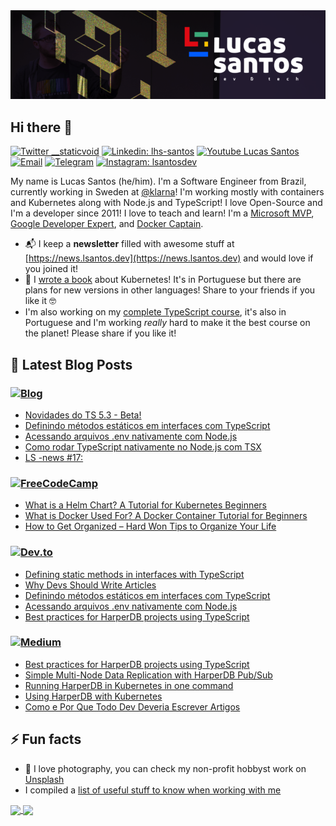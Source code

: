 <img src="https://raw.githubusercontent.com/khaosdoctor/blog-assets/master/images/Screen%20Shot%202021-09-03%20at%2019.26.35.png" />

## Hi there 👋

[![Twitter __staticvoid](https://img.shields.io/badge/-Twitter-1DA1F2?style=for-the-badge&logo=twitter&logoColor=white&link=https://twitter.lsantos.dev)](https://twitter.lsantos.dev)
[![Linkedin: lhs-santos](https://img.shields.io/badge/-LinkedIn-0077B5?style=for-the-badge&logo=linkedin&logoColor=white&link=https://linkedin.lsantos.dev)](https://www.linkedin.lsantos.dev)
[![Youtube Lucas Santos](https://img.shields.io/badge/YouTube-FF0000?style=for-the-badge&logo=youtube&logoColor=white&link=https://youtube.lsantos.dev)](https://youtube.lsantos.dev)
[![Email](https://img.shields.io/badge/-Email-%23333?style=for-the-badge&logo=gmail&logoColor=white)](mailto:hello@lsantos.dev)
[![Telegram](https://img.shields.io/badge/-Telegram-0088CC?style=for-the-badge&logo=telegram&logoColor=white)](https://telegram.lsantos.dev)
[![Instagram: lsantosdev](https://img.shields.io/badge/-Instagram-%23E4405F?style=for-the-badge&logo=instagram&logoColor=white)](https://instagram.lsantos.dev)

My name is Lucas Santos (he/him). I'm a Software Engineer from Brazil, currently working in Sweden at [@klarna](https://github.com/klarna)! I'm working mostly with containers and Kubernetes along with Node.js and TypeScript! I love Open-Source and I'm a developer since 2011! I love to teach and learn! I'm a [Microsoft MVP](https://mvp.microsoft.com/en-us/PublicProfile/5003259), [Google Developer Expert](https://developers.google.com/community/experts/directory/profile/profile-lucas_santos), and [Docker Captain](http://docker.com/captains).

- 📬 I keep a **newsletter** filled with awesome stuff at [https://news.lsantos.dev](https://news.lsantos.dev) and would love if you joined it!
- :book: I [wrote a book](https://tudosobrekubernetes.tech/?utm_source=github&utm_medium=profile_readme&utm_campaign=fixed_link) about Kubernetes! It's in Portuguese but there are plans for new versions in other languages! Share to your friends if you like it 🤓
- I'm also working on my [complete TypeScript course](https://formacaots.com.br), it's also in Portuguese and I'm working *really* hard to make it the best course on the planet! Please share if you like it!

## 📝 Latest Blog Posts

### [![Blog](https://img.shields.io/badge/-My%20Blog-FF5722?style=for-the-badge&logo=blogger&logoColor=white)](https://blog.lsantos.dev?utm_source=github&utm_medium=profile_readme&utm_campaign=fixed_link)

<!-- BLOG:START -->
- [Novidades do TS 5.3 - Beta!](https://blog.lsantos.dev/ts-5-3-beta/)
- [Definindo métodos estáticos em interfaces com TypeScript](https://blog.lsantos.dev/interfaces-estaticas-typescript/)
- [Acessando arquivos .env nativamente com Node.js](https://blog.lsantos.dev/dotenv-nodejs/)
- [Como rodar TypeScript nativamente no Node.js com TSX](https://blog.lsantos.dev/tsx-loader/)
- [LS -news #17:](https://blog.lsantos.dev/ls-news-17/)
<!-- BLOG:END -->

### [![FreeCodeCamp](https://img.shields.io/badge/-FreeCodeCamp-ffffff?style=for-the-badge&logo=freecodecamp&logoColor=0A0A23)](https://www.freecodecamp.org/news/author/_staticvoid/)

<!-- FCC:START -->
- [What is a Helm Chart? A Tutorial for Kubernetes Beginners](https://www.freecodecamp.org/news/what-is-a-helm-chart-tutorial-for-kubernetes-beginners/)
- [What is Docker Used For? A Docker Container Tutorial for Beginners](https://www.freecodecamp.org/news/what-is-docker-used-for-a-docker-container-tutorial-for-beginners/)
- [How to Get Organized – Hard Won Tips to Organize Your Life](https://www.freecodecamp.org/news/the-complete-guide-to-personal-organization/)
<!-- FCC:END -->

### [![Dev.to](https://img.shields.io/badge/-Dev.to-ffffff?style=for-the-badge&logo=dev.to&logoColor=0A0A0A)](https://dev.to/khaosdoctor)

<!-- DEVTO:START -->
- [Defining static methods in interfaces with TypeScript](https://dev.to/_staticvoid/defining-static-methods-in-interfaces-with-typescript-4232)
- [Why Devs Should Write Articles](https://dev.to/_staticvoid/why-devs-should-write-articles-bc)
- [Definindo métodos estáticos em interfaces com TypeScript](https://dev.to/_staticvoid/definindo-metodos-estaticos-em-interfaces-com-typescript-43l8)
- [Acessando arquivos .env nativamente com Node.js](https://dev.to/_staticvoid/acessando-arquivos-env-nativamente-com-nodejs-99g)
- [Best practices for HarperDB projects using TypeScript](https://dev.to/_staticvoid/best-practices-for-harperdb-projects-using-typescript-44ak)
<!-- DEVTO:END -->

### [![Medium](https://img.shields.io/badge/-Medium-ffffff?style=for-the-badge&logo=medium&logoColor=black)](https://medium.com/@khaosdoctor)

<!-- MEDIUM:START -->
- [Best practices for HarperDB projects using TypeScript](https://blog.stackademic.com/best-practices-for-harperdb-projects-using-typescript-758f63d84885?source=rss-84c42a22cef7------2)
- [Simple Multi-Node Data Replication with HarperDB Pub/Sub](https://faun.pub/simple-multi-node-data-replication-with-harperdb-pub-sub-1ed45cdedc30?source=rss-84c42a22cef7------2)
- [Running HarperDB in Kubernetes in one command](https://faun.pub/running-harperdb-in-kubernetes-in-one-command-8c87e2788eb6?source=rss-84c42a22cef7------2)
- [Using HarperDB with Kubernetes](https://faun.pub/using-harperdb-with-kubernetes-e796ea606e99?source=rss-84c42a22cef7------2)
- [Como e Por Que Todo Dev Deveria Escrever Artigos](https://medium.com/@khaosdoctor/como-e-por-que-todo-dev-deveria-escrever-artigos-1f8b9ba74d4?source=rss-84c42a22cef7------2)
<!-- MEDIUM:END -->

## ⚡ Fun facts

- 📸  I love photography, you can check my non-profit hobbyst work on [Unsplash](https://unsplash.com/@_staticvoid)
- I compiled a [list of useful stuff to know when working with me](https://gist.github.com/khaosdoctor/7d688dc5ab3b0981522ca7ca7c07a5b4)

<a href="https://lsantos.dev">
  <img align="center" src="https://github-readme-stats.vercel.app/api?username=khaosdoctor&count_private=true&show_icons=true&theme=github_dark" />
</a>
<a href="https://lsantos.dev">
  <img align="center" src="https://github-readme-stats.vercel.app/api/top-langs/?username=khaosdoctor&theme=github_dark&layout=compact" />
</a>
